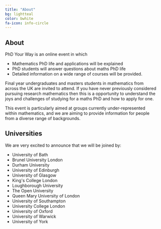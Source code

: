 ```yaml
---
title: "About"
bg: lightteal
color: bwhite
fa-icon: info-circle
---
```



## About

PhD Your Way is an online event in which

* Mathematics PhD life and applications will be explained
* PhD students will answer questions about maths PhD life
* Detailed information on a wide range of courses will be provided.

Final year undergraduates and masters students in mathematics from across the UK are invited to attend. If you have never previously considered pursuing research mathematics then this is a opportunity to understand the joys and challenges of studying for a maths PhD and how to apply for one.

This event is particularly aimed at groups currently under-represented within mathematics, and we are aiming to provide information for people from a diverse range of backgrounds.

## Universities
We are very excited to announce that we will be joined by:
* University of Bath
* Brunel University London
* Durham University
* University of Edinburgh
* University of Glasgow
* King's College London
* Loughborough University
* The Open University
* Queen Mary University of London
* University of Southampton
* University College London
* University of Oxford
* University of Warwick
* University of York

